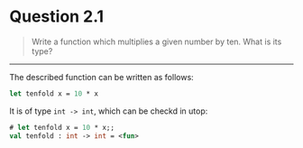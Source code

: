 # Question 2.1

> Write a function which multiplies a given number by ten.
> What is its type?

---

The described function can be written as follows:
```ocaml
let tenfold x = 10 * x
```
It is of type `int -> int`, which can be checkd in utop:
```ocaml
# let tenfold x = 10 * x;;
val tenfold : int -> int = <fun>
```
